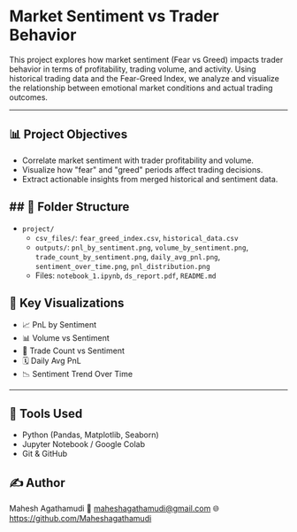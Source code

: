 # Market Sentiment vs Trader Behavior

This project explores how market sentiment (Fear vs Greed) impacts trader behavior in terms of profitability, trading volume, and activity. Using historical trading data and the Fear-Greed Index, we analyze and visualize the relationship between emotional market conditions and actual trading outcomes.

---

## 📊 Project Objectives

- Correlate market sentiment with trader profitability and volume.
- Visualize how "fear" and "greed" periods affect trading decisions.
- Extract actionable insights from merged historical and sentiment data.


## ## 📁 Folder Structure

- `project/`
  - `csv_files/`: `fear_greed_index.csv`, `historical_data.csv`
  - `outputs/`: `pnl_by_sentiment.png`, `volume_by_sentiment.png`, `trade_count_by_sentiment.png`, `daily_avg_pnl.png`, `sentiment_over_time.png`, `pnl_distribution.png`
  - Files: `notebook_1.ipynb`, `ds_report.pdf`, `README.md`


## 📌 Key Visualizations

- 📈 PnL by Sentiment
- 📊 Volume vs Sentiment
- 🔁 Trade Count vs Sentiment
- 🗓️ Daily Avg PnL
- 📉 Sentiment Trend Over Time

---

## 🧰 Tools Used

- Python (Pandas, Matplotlib, Seaborn)
- Jupyter Notebook / Google Colab
- Git & GitHub
  
## ✍️ Author
Mahesh Agathamudi
📧 maheshagathamudi@gmail.com
🌐 https://github.com/Maheshagathamudi
